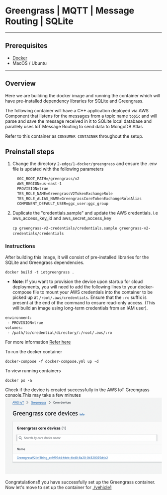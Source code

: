 # Greengrass | MQTT | Message Routing | SQLite
--- 

## Prerequisites

* [Docker](https://www.docker.com/products/docker-desktop/) 
* MacOS / Ubuntu

----

## Overview

Here we are building the docker image and running the container which will have pre-installed dependency libraries for SQLite and Greengrass.

The following container will have a C++ application deployed via AWS Component that listens for the messages from a topic name `topic` and will parse and save the message received in it to SQLite local database and parallely uses IoT Message Routing to send data to MongoDB Atlas


Refer to this container as `CONSUMER CONTAINER` throughout the setup.

## Preinstall steps

1. Change the directory `2-edge/1-docker/greengrass` and ensure the .env file is updated with the following parameters
   
         GGC_ROOT_PATH=/greengrass/v2
         AWS_REGION=us-east-1
         PROVISION=true
         TES_ROLE_NAME=GreengrassV2TokenExchangeRole
         TES_ROLE_ALIAS_NAME=GreengrassCoreTokenExchangeRoleAlias
         COMPONENT_DEFAULT_USER=ggc_user:ggc_group


3. Duplicate  the "credentials.sample" and update the AWS credentials. i.e aws_access_key_id and aws_secret_access_key
   
   `cp greengrass-v2-credentials/credentials.sample greengrass-v2-credentials/credentials`

### Instructions

After building this image, it will consist of pre-installed libraries for the SQLite and Greengrass dependencies.

```
docker build -t iotgreengrass .
```

 * **Note**: If you want to provision the device upon startup for cloud deployments, you will need to add the following lines to your docker-compose file to mount your AWS credentials into the container to be picked up at `/root/.aws/credentials`. Ensure that the `:ro` suffix is present at the end of the command to ensure read-only access. (This will build an image using long-term credentials from an IAM user). 
 
```
environment:  
 - PROVISION=true
volumes:  
 - /path/to/credential/directory/:/root/.aws/:ro
```

For more information [Refer here](https://github.com/aws-greengrass/aws-greengrass-docker/blob/main/README.md)


To run the docker container

```
docker-compose -f docker-compose.yml up -d
```

To view running containers

```
docker ps -a
```

Check if the device is created successfully in the AWS IoT Greengrass console.This may take a few minutes
![Screenshot of IoT Greengrass devices](image.png)


Congratulations!! you have successfully set up the Greengrass container. Now let's move to set up the container for [./vehicle1](../vehicle1/)  
